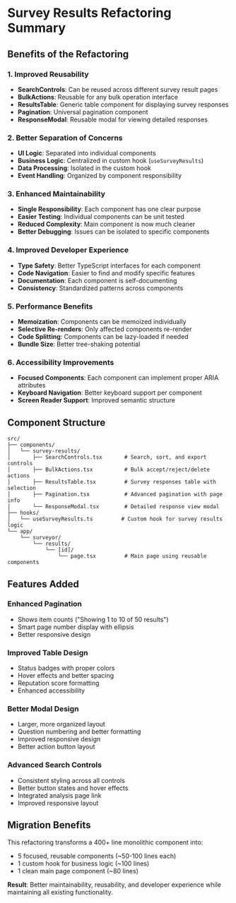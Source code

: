 # Survey Results Refactoring Summary

## Benefits of the Refactoring

### 1. **Improved Reusability**

- **SearchControls**: Can be reused across different survey result pages
- **BulkActions**: Reusable for any bulk operation interface
- **ResultsTable**: Generic table component for displaying survey responses
- **Pagination**: Universal pagination component
- **ResponseModal**: Reusable modal for viewing detailed responses

### 2. **Better Separation of Concerns**

- **UI Logic**: Separated into individual components
- **Business Logic**: Centralized in custom hook (`useSurveyResults`)
- **Data Processing**: Isolated in the custom hook
- **Event Handling**: Organized by component responsibility

### 3. **Enhanced Maintainability**

- **Single Responsibility**: Each component has one clear purpose
- **Easier Testing**: Individual components can be unit tested
- **Reduced Complexity**: Main component is now much cleaner
- **Better Debugging**: Issues can be isolated to specific components

### 4. **Improved Developer Experience**

- **Type Safety**: Better TypeScript interfaces for each component
- **Code Navigation**: Easier to find and modify specific features
- **Documentation**: Each component is self-documenting
- **Consistency**: Standardized patterns across components

### 5. **Performance Benefits**

- **Memoization**: Components can be memoized individually
- **Selective Re-renders**: Only affected components re-render
- **Code Splitting**: Components can be lazy-loaded if needed
- **Bundle Size**: Better tree-shaking potential

### 6. **Accessibility Improvements**

- **Focused Components**: Each component can implement proper ARIA attributes
- **Keyboard Navigation**: Better keyboard support per component
- **Screen Reader Support**: Improved semantic structure

## Component Structure

```
src/
├── components/
│   └── survey-results/
│       ├── SearchControls.tsx       # Search, sort, and export controls
│       ├── BulkActions.tsx          # Bulk accept/reject/delete actions
│       ├── ResultsTable.tsx         # Survey responses table with selection
│       ├── Pagination.tsx           # Advanced pagination with page info
│       └── ResponseModal.tsx        # Detailed response view modal
├── hooks/
│   └── useSurveyResults.ts         # Custom hook for survey results logic
└── app/
    └── surveyor/
        └── results/
            └── [id]/
                └── page.tsx         # Main page using reusable components
```

## Features Added

### Enhanced Pagination

- Shows item counts ("Showing 1 to 10 of 50 results")
- Smart page number display with ellipsis
- Better responsive design

### Improved Table Design

- Status badges with proper colors
- Hover effects and better spacing
- Reputation score formatting
- Enhanced accessibility

### Better Modal Design

- Larger, more organized layout
- Question numbering and better formatting
- Improved responsive design
- Better action button layout

### Advanced Search Controls

- Consistent styling across all controls
- Better button states and hover effects
- Integrated analysis page link
- Improved responsive layout

## Migration Benefits

This refactoring transforms a 400+ line monolithic component into:

- 5 focused, reusable components (~50-100 lines each)
- 1 custom hook for business logic (~100 lines)
- 1 clean main page component (~80 lines)

**Result**: Better maintainability, reusability, and developer experience while maintaining all existing functionality.
